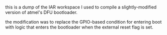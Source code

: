 this is a dump of the IAR workspace I used to compile a slightly-modified version of atmel's DFU bootloader.

the modification was to replace the GPIO-based condition for entering boot with logic that enters the bootloader when the external reset flag is set.